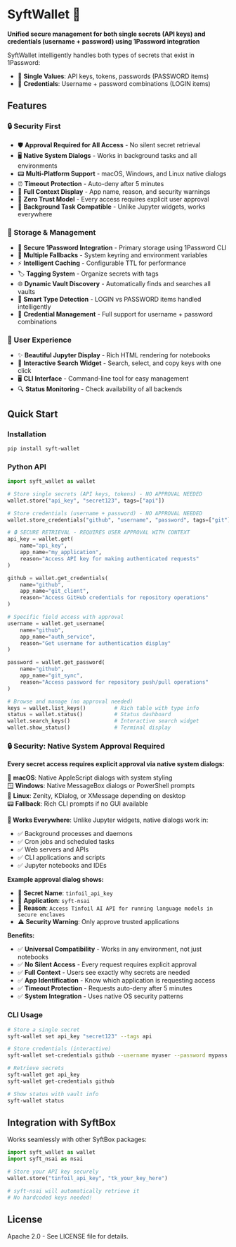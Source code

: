 # SyftWallet 🔐

**Unified secure management for both single secrets (API keys) and credentials (username + password) using 1Password integration**

SyftWallet intelligently handles both types of secrets that exist in 1Password:
- 🔑 **Single Values**: API keys, tokens, passwords (PASSWORD items)
- 👤 **Credentials**: Username + password combinations (LOGIN items)

## Features

### 🔒 Security First
- 🛡️ **Approval Required for All Access** - No silent secret retrieval  
- 🖥️ **Native System Dialogs** - Works in background tasks and all environments
- 📟 **Multi-Platform Support** - macOS, Windows, and Linux native dialogs
- ⏰ **Timeout Protection** - Auto-deny after 5 minutes
- 📝 **Full Context Display** - App name, reason, and security warnings
- 🚫 **Zero Trust Model** - Every access requires explicit user approval
- 🔧 **Background Task Compatible** - Unlike Jupyter widgets, works everywhere

### 💾 Storage & Management  
- 🔐 **Secure 1Password Integration** - Primary storage using 1Password CLI
- 🔄 **Multiple Fallbacks** - System keyring and environment variables  
- ⚡ **Intelligent Caching** - Configurable TTL for performance
- 🏷️ **Tagging System** - Organize secrets with tags
- 🌐 **Dynamic Vault Discovery** - Automatically finds and searches all vaults
- 🧠 **Smart Type Detection** - LOGIN vs PASSWORD items handled intelligently
- 👤 **Credential Management** - Full support for username + password combinations

### 🎨 User Experience
- ✨ **Beautiful Jupyter Display** - Rich HTML rendering for notebooks
- 🎯 **Interactive Search Widget** - Search, select, and copy keys with one click
- 🖥️ **CLI Interface** - Command-line tool for easy management
- 🔍 **Status Monitoring** - Check availability of all backends

## Quick Start

### Installation

```bash
pip install syft-wallet
```

### Python API

```python
import syft_wallet as wallet

# Store single secrets (API keys, tokens) - NO APPROVAL NEEDED
wallet.store("api_key", "secret123", tags=["api"])

# Store credentials (username + password) - NO APPROVAL NEEDED
wallet.store_credentials("github", "username", "password", tags=["git"])

# 🔒 SECURE RETRIEVAL - REQUIRES USER APPROVAL WITH CONTEXT
api_key = wallet.get(
    name="api_key",
    app_name="my_application", 
    reason="Access API key for making authenticated requests"
)

github = wallet.get_credentials(
    name="github",
    app_name="git_client",
    reason="Access GitHub credentials for repository operations"
)

# Specific field access with approval
username = wallet.get_username(
    name="github", 
    app_name="auth_service",
    reason="Get username for authentication display"
)

password = wallet.get_password(
    name="github",
    app_name="git_sync",
    reason="Access password for repository push/pull operations"
)

# Browse and manage (no approval needed)
keys = wallet.list_keys()         # Rich table with type info
status = wallet.status()          # Status dashboard  
wallet.search_keys()              # Interactive search widget
wallet.show_status()              # Terminal display
```

### 🔒 Security: Native System Approval Required

**Every secret access requires explicit approval via native system dialogs:**

🍎 **macOS**: Native AppleScript dialogs with system styling  
🪟 **Windows**: Native MessageBox dialogs or PowerShell prompts  
🐧 **Linux**: Zenity, KDialog, or XMessage depending on desktop  
📟 **Fallback**: Rich CLI prompts if no GUI available  

**🔧 Works Everywhere**: Unlike Jupyter widgets, native dialogs work in:
- ✅ Background processes and daemons
- ✅ Cron jobs and scheduled tasks  
- ✅ Web servers and APIs
- ✅ CLI applications and scripts
- ✅ Jupyter notebooks and IDEs

**Example approval dialog shows:**
- 🔑 **Secret Name**: `tinfoil_api_key`
- 📱 **Application**: `syft-nsai`  
- 💭 **Reason**: `Access Tinfoil AI API for running language models in secure enclaves`
- ⚠️ **Security Warning**: Only approve trusted applications

**Benefits:**
- ✅ **Universal Compatibility** - Works in any environment, not just notebooks
- ✅ **No Silent Access** - Every request requires explicit approval
- ✅ **Full Context** - Users see exactly why secrets are needed
- ✅ **App Identification** - Know which application is requesting access
- ✅ **Timeout Protection** - Requests auto-deny after 5 minutes
- ✅ **System Integration** - Uses native OS security patterns

### CLI Usage

```bash
# Store a single secret
syft-wallet set api_key "secret123" --tags api

# Store credentials (interactive)
syft-wallet set-credentials github --username myuser --password mypass

# Retrieve secrets
syft-wallet get api_key
syft-wallet get-credentials github

# Show status with vault info
syft-wallet status
```

## Integration with SyftBox

Works seamlessly with other SyftBox packages:

```python
import syft_wallet as wallet
import syft_nsai as nsai

# Store your API key securely
wallet.store("tinfoil_api_key", "tk_your_key_here")

# syft-nsai will automatically retrieve it
# No hardcoded keys needed!
```

## License

Apache 2.0 - See LICENSE file for details.
